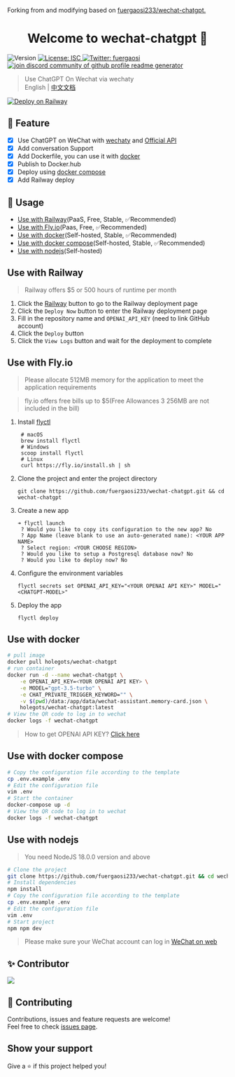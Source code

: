 Forking from and modifying based on [fuergaosi233/wechat-chatgpt.](https://github.com/fuergaosi233/wechat-chatgpt) 

<h1 align="center">Welcome to wechat-chatgpt 👋</h1>
<p>
  <img alt="Version" src="https://img.shields.io/badge/version-1.0.0-blue.svg?cacheSeconds=2592000" />
  <a href="#" target="_blank">
    <img alt="License: ISC" src="https://img.shields.io/badge/License-ISC-yellow.svg" />
  </a>
  <a href="https://twitter.com/fuergaosi" target="_blank">
    <img alt="Twitter: fuergaosi" src="https://img.shields.io/twitter/follow/fuergaosi.svg?style=social" />
  </a>
  </a>
  <a href="https://discord.gg/8fXNrxwUJH" target="blank">
    <img src="https://img.shields.io/discord/1058994816446369832?label=Join%20Community&logo=discord&style=flat-square" alt="join discord community of github profile readme generator"/>
  </a>
</p>

> Use ChatGPT On Wechat via wechaty  
> English | [中文文档](README_ZH.md)

[![Deploy on Railway](https://railway.app/button.svg)](https://railway.app/template/dMLG70?referralCode=bIYugQ)

## 🌟 Feature

- [x] Use ChatGPT on WeChat with [wechaty](https://github.com/wechaty/wechaty)
  and [Official API](https://openai.com/blog/introducing-chatgpt-and-whisper-apis)
- [x] Add conversation Support
- [x] Add Dockerfile, you can use it with [docker](#use-with-docker---recommended-)
- [x] Publish to Docker.hub
- [x] Deploy using [docker compose](#use-with-docker-compose---recommended-)
- [x] Add Railway deploy

## 🚀 Usage
- [Use with Railway](#use-with-railway)(PaaS, Free, Stable, ✅Recommended)
- [Use with Fly.io](#use-with-flyio)(Paas, Free, ✅Recommended)
- [Use with docker](#use-with-docker)(Self-hosted, Stable, ✅Recommended)
- [Use with docker compose](#use-with-docker-compose)(Self-hosted, Stable, ✅Recommended)
- [Use with nodejs](#use-with-nodejs)(Self-hosted)

## Use with Railway
> Railway offers $5 or 500 hours of runtime per month
1. Click the [Railway](https://railway.app/template/dMLG70?referralCode=bIYugQ) button to go to the Railway deployment page
2. Click the `Deploy Now` button to enter the Railway deployment page
3. Fill in the repository name and `OPENAI_API_KEY` (need to link GitHub account)
4. Click the `Deploy` button
5. Click the `View Logs` button and wait for the deployment to complete

## Use with Fly.io
> Please allocate 512MB memory for the application to meet the application requirements

> fly.io offers free bills up to $5(Free Allowances 3 256MB are not included in the bill)
1. Install [flyctl](https://fly.io/docs/getting-started/installing-flyctl/)
   ```shell
    # macOS
    brew install flyctl
    # Windows
    scoop install flyctl
    # Linux
    curl https://fly.io/install.sh | sh
   ```
2. Clone the project and enter the project directory
   ```shell
   git clone https://github.com/fuergaosi233/wechat-chatgpt.git && cd wechat-chatgpt
   ```
3. Create a new app
   ```shell
   ➜ flyctl launch 
    ? Would you like to copy its configuration to the new app? No
    ? App Name (leave blank to use an auto-generated name): <YOUR APP NAME>
    ? Select region: <YOUR CHOOSE REGION>
    ? Would you like to setup a Postgresql database now? No
    ? Would you like to deploy now? No
   ```
4. Configure the environment variables
   ```shell
   flyctl secrets set OPENAI_API_KEY="<YOUR OPENAI API KEY>" MODEL="<CHATGPT-MODEL>"
   ```
5. Deploy the app
   ```shell
   flyctl deploy
   ```


## Use with docker

```sh
# pull image
docker pull holegots/wechat-chatgpt
# run container
docker run -d --name wechat-chatgpt \
    -e OPENAI_API_KEY=<YOUR OPENAI API KEY> \
    -e MODEL="gpt-3.5-turbo" \
    -e CHAT_PRIVATE_TRIGGER_KEYWORD="" \
    -v $(pwd)/data:/app/data/wechat-assistant.memory-card.json \
    holegots/wechat-chatgpt:latest
# View the QR code to log in to wechat
docker logs -f wechat-chatgpt
```
> How to get OPENAI API KEY? [Click here](https://platform.openai.com/account/api-keys)

## Use with docker compose

```sh
# Copy the configuration file according to the template
cp .env.example .env
# Edit the configuration file
vim .env
# Start the container
docker-compose up -d
# View the QR code to log in to wechat
docker logs -f wechat-chatgpt
```

## Use with nodejs

> You need NodeJS 18.0.0 version and above

```sh
# Clone the project
git clone https://github.com/fuergaosi233/wechat-chatgpt.git && cd wechat-chatgpt
# Install dependencies
npm install
# Copy the configuration file according to the template
cp .env.example .env
# Edit the configuration file
vim .env
# Start project
npm npm dev
```

> Please make sure your WeChat account can log in [WeChat on web](https://wx.qq.com/)

## ✨ Contributor

<a href="https://github.com/fuergaosi233/wechat-chatgpt/graphs/contributors">
  <img src="https://contrib.rocks/image?repo=fuergaosi233/wechat-chatgpt" />
</a>

## 🤝 Contributing

Contributions, issues and feature requests are welcome!<br />Feel free to
check [issues page](https://github.com/fuergaosi233/wechat-chatgpt/issues).

## Show your support

Give a ⭐️ if this project helped you!
